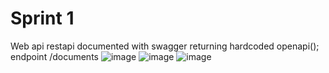 # Sprint 1
Web api
restapi documented with swagger returning hardcoded openapi(); endpoint /documents
![image](https://github.com/user-attachments/assets/143be42a-6bf8-477e-b3b2-1ce23597610a)
![image](https://github.com/user-attachments/assets/955756bf-b44b-4f25-89ff-e528c592d14f)
![image](https://github.com/user-attachments/assets/b3028569-5c2c-4711-829d-10dd1ad61274)

